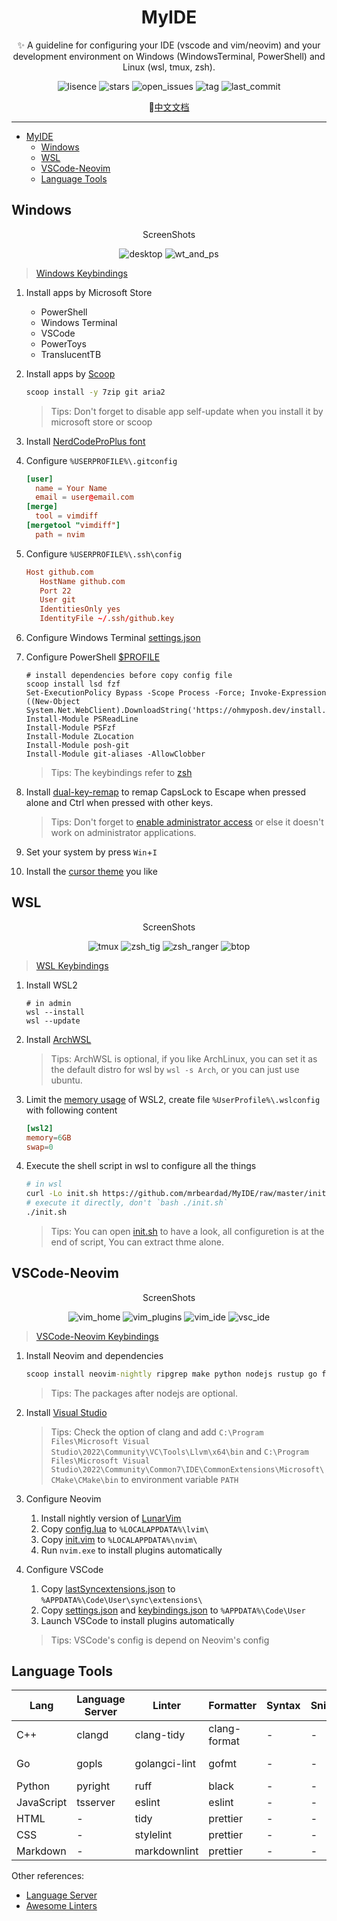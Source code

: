 <div align="center">

# MyIDE

✨ A guideline for configuring your IDE (vscode and vim/neovim) and your development environment on Windows (WindowsTerminal, PowerShell) and Linux (wsl, tmux, zsh).

![lisence](https://img.shields.io/github/license/mrbeardad/MyIDE?style=for-the-badge&color=brightgreen)
![stars](https://img.shields.io/github/stars/mrbeardad/MyIDE?style=for-the-badge&color=yellow)
![open_issues](https://img.shields.io/github/issues/mrbeardad/MyIDE?style=for-the-badge&color=orange)
![tag](https://img.shields.io/github/v/tag/mrbeardad/MyIDE?style=for-the-badge)
![last_commit](https://img.shields.io/github/last-commit/mrbeardad/MyIDE?style=for-the-badge&color=blueviolet)

:page_facing_up:[中文文档](README-zh.md)

</div>

---

- [MyIDE](#myide)
  - [Windows](#windows)
  - [WSL](#wsl)
  - [VSCode-Neovim](#vscode-neovim)
  - [Language Tools](#language-tools)

## Windows

<div align="center">

ScreenShots

![desktop](images/desktop.png)
![wt_and_ps](images/wt_and_ps.png)

</div>

> [Windows Keybindings](windows.md)

1. Install apps by Microsoft Store
   - PowerShell
   - Windows Terminal
   - VSCode
   - PowerToys
   - TranslucentTB
2. Install apps by [Scoop](https://scoop.sh/#/)

   ```cmd
   scoop install -y 7zip git aria2
   ```

   > Tips: Don't forget to disable app self-update when you install it by microsoft store or scoop

3. Install [NerdCodeProPlus font](./fonts/)
4. Configure `%USERPROFILE%\.gitconfig`

   ```toml
   [user]
     name = Your Name
     email = user@email.com
   [merge]
     tool = vimdiff
   [mergetool "vimdiff"]
     path = nvim
   ```

5. Configure `%USERPROFILE%\.ssh\config`

   ```conf
   Host github.com
      HostName github.com
      Port 22
      User git
      IdentitiesOnly yes
      IdentityFile ~/.ssh/github.key
   ```

6. Configure Windows Terminal [settings.json](wt/settings.json)
7. Configure PowerShell [$PROFILE](ps/Microsoft.PowerShell_profile.ps1)

   ```pwsh
   # install dependencies before copy config file
   scoop install lsd fzf
   Set-ExecutionPolicy Bypass -Scope Process -Force; Invoke-Expression ((New-Object System.Net.WebClient).DownloadString('https://ohmyposh.dev/install.ps1'))
   Install-Module PSReadLine
   Install-Module PSFzf
   Install-Module ZLocation
   Install-Module posh-git
   Install-Module git-aliases -AllowClobber
   ```

   > Tips: The keybindings refer to [zsh](wsl.md)

8. Install [dual-key-remap](https://github.com/ililim/dual-key-remap) to remap CapsLock to Escape when pressed alone and Ctrl when pressed with other keys.

   > Tips: Don't forget to [enable administrator access](https://github.com/ililim/dual-key-remap#administrator-access) or else it doesn't work on administrator applications.

9. Set your system by press `Win`+`I`

10. Install the [cursor theme](https://zhutix.com/tag/cursors/) you like

## WSL

<div align="center">

ScreenShots

![tmux](images/tmux.png)
![zsh_tig](images/zsh_tig.png)
![zsh_ranger](images/zsh_ranger.png)
![btop](images/btop.png)

</div>

> [WSL Keybindings](wsl.md)

1. Install WSL2

   ```pwsh
   # in admin
   wsl --install
   wsl --update
   ```

2. Install [ArchWSL](https://wsldl-pg.github.io/ArchW-docs/How-to-Setup/)

   > Tips: ArchWSL is optional, if you like ArchLinux, you can set it as the default distro for wsl by `wsl -s Arch`, or you can just use ubuntu.

3. Limit the [memory usage](https://github.com/microsoft/WSL/issues/4166#issuecomment-526725261) of WSL2, create file `%UserProfile%\.wslconfig` with following content

   ```toml
   [wsl2]
   memory=6GB
   swap=0
   ```

4. Execute the shell script in wsl to configure all the things

   ```sh
   # in wsl
   curl -Lo init.sh https://github.com/mrbeardad/MyIDE/raw/master/init.sh
   # execute it directly, don't `bash ./init.sh`
   ./init.sh
   ```

   > Tips: You can open [init.sh](init.sh) to have a look, all configuretion is at the end of script, You can extract thme alone.

## VSCode-Neovim

<div align="center">

ScreenShots

![vim_home](images/vim_home.png)
![vim_plugins](images/vim_plugins.png)
![vim_ide](images/vim_ide.png)
![vsc_ide](images/vsc_ide.png)

</div>

> [VSCode-Neovim Keybindings](vscode-neovim.md)

1. Install Neovim and dependencies

   ```cmd
   scoop install neovim-nightly ripgrep make python nodejs rustup go flutter
   ```

   > Tips: The packages after nodejs are optional.

2. Install [Visual Studio](https://visualstudio.microsoft.com/vs/)

   > Tips: Check the option of clang and add
   > `C:\Program Files\Microsoft Visual Studio\2022\Community\VC\Tools\Llvm\x64\bin` and
   > `C:\Program Files\Microsoft Visual Studio\2022\Community\Common7\IDE\CommonExtensions\Microsoft\CMake\CMake\bin`
   > to environment variable `PATH`

3. Configure Neovim

   1. Install nightly version of [LunarVim](https://www.lunarvim.org/docs/master/installation)
   2. Copy [config.lua](./neovim/config.lua) to `%LOCALAPPDATA%\lvim\`
   3. Copy [init.vim](./neovim/init.vim) to `%LOCALAPPDATA%\nvim\`
   4. Run `nvim.exe` to install plugins automatically

4. Configure VSCode

   1. Copy [lastSyncextensions.json](vscode/lastSyncextensions.json) to `%APPDATA%\Code\User\sync\extensions\`
   2. Copy [settings.json](vscode/settings.json) and [keybindings.json](vscode/keybindings.json) to `%APPDATA%\Code\User`
   3. Launch VSCode to install plugins automatically

   > Tips: VSCode's config is depend on Neovim's config

## Language Tools

| Lang       | Language Server | Linter        | Formatter    | Syntax | Snippets | Debugger | Build    | Doc     | Test    | Prof       |
| ---------- | --------------- | ------------- | ------------ | ------ | -------- | -------- | -------- | ------- | ------- | ---------- |
| C++        | clangd          | clang-tidy    | clang-format | -      | -        | lldb     | CMake    | Doxygen | gtest   | gperftools |
| Go         | gopls           | golangci-lint | gofmt        | -      | -        | delve    | go-build | swag    | testify | go-prof    |
| Python     | pyright         | ruff          | black        | -      | -        | -        | -        | -       | -       | -          |
| JavaScript | tsserver        | eslint        | eslint       | -      | -        | -        | -        | -       | -       | -          |
| HTML       | -               | tidy          | prettier     | -      | -        | -        | -        | -       | -       | -          |
| CSS        | -               | stylelint     | prettier     | -      | -        | -        | -        | -       | -       | -          |
| Markdown   | -               | markdownlint  | prettier     | -      | -        | -        | -        | -       | -       | -          |

Other references:

- [Language Server](https://microsoft.github.io/language-server-protocol/implementors/servers/)
- [Awesome Linters](https://github.com/caramelomartins/awesome-linters)
